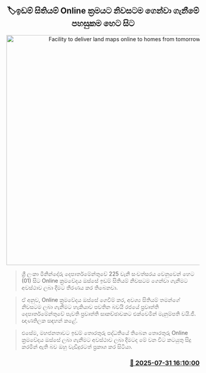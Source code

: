 <p align='center'><b><h2 align='center' title='Facility to deliver land maps online to homes from tomorrow'>🏷ඉඩම් සිතියම් Online ක්‍රමයට නිවසටම ගෙන්වා ගැනීමේ පහසුකම හෙට සිට</h2></b></p>
<p align='center'><img src='https://helakuru.sgp1.cdn.digitaloceanspaces.com/esana/images/lib/gnathilaka.jpg' width='600' alt='Facility to deliver land maps online to homes from tomorrow'></p>

> ශ්‍රී ලංකා මිනින්දෝරු දෙපාර්තමේන්තුවේ 225 වැනි සංවත්සරය වෙනුවෙන් හෙට (01) සිට Online ක්‍රමවේදය ඔස්සේ ඉඩම් සිතියම් නිවසටම ගෙන්වා ගැනීමට අවස්ථාව ලබා දීමට තීරණය කර තිබෙනවා.

> ඒ අනුව, Online ක්‍රමවේදය ඔස්සේ ගෙවීම් කර, අවශ්‍ය සිතියම් තමන්ගේ නිවසටම ලබා ගැනීමට හැකියාව පවතින බවයි රජයේ ප්‍රවෘත්ති දෙපාර්තමේන්තුවේ පැවති ප්‍රවෘත්ති සාකච්ඡාවකට එක්වෙමින් මැනුම්පති වයි.ජී. ඥාණතිලක සඳහන් කළේ.

> එසේම, මහජනතාවට ඉඩම් තොරතුරු පද්ධතියේ තිබෙන තොරතුරු Online ක්‍රමවේදය ඔස්සේ ලබා ගැනීමට අවස්ථාව ලබා දීමටද මේ වන විට කටයුතු සිදු කරමින් ඇති බව ඔහු වැඩිදුරටත් ප්‍රකාශ කර සිටියා.



<h3 align='right'><a href='https://www.helakuru.lk/esana/p/112333/'>📅 2025-07-31 16:10:00</a></h3>
